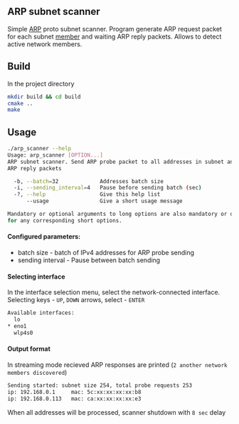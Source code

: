 ## ARP subnet scanner
Simple [ARP](https://en.wikipedia.org/wiki/Address_Resolution_Protocol) proto subnet scanner. Program generate ARP request packet for each subnet [member](https://en.wikipedia.org/wiki/Classless_Inter-Domain_Routing) and waiting ARP reply packets. Allows to detect active network members.

## Build
In the project directory
```bash
mkdir build && cd build
cmake ..
make
```

## Usage
```bash
./arp_scanner --help                                                       ✔ 
Usage: arp_scanner [OPTION...]
ARP subnet scanner. Send ARP probe packet to all addresses in subnet and wait
ARP reply packets

  -b, --batch=32             Addresses batch size
  -i, --sending_interval=4   Pause before sending batch (sec)
  -?, --help                 Give this help list
      --usage                Give a short usage message

Mandatory or optional arguments to long options are also mandatory or optional
for any corresponding short options.
```

#### Configured parameters:
- batch size - batch of IPv4 addresses for ARP probe sending
- sending interval - Pause between batch sending

#### Selecting interface
In the interface selection menu, select the network-connected interface. Selecting keys - `UP`, `DOWN` arrows, select - `ENTER`
```bash
Available interfaces:
  lo
* eno1
  wlp4s0
```

#### Output format
In streaming mode recieved ARP responses are printed (`2 another network members discovered`)
```bash
Sending started: subnet size 254, total probe requests 253
ip: 192.168.0.1     mac: 5c:xx:xx:xx:xx:b8
ip: 192.168.0.113   mac: ca:xx:xx:xx:xx:e3
```
When all addresses will be processed, scanner shutdown with `8 sec` delay
